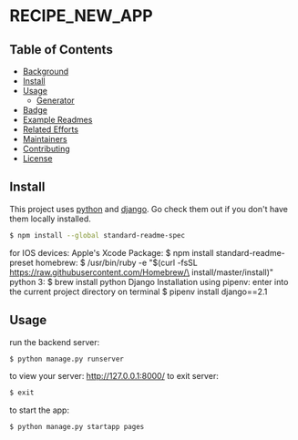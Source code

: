 # RECIPE_NEW_APP
## Table of Contents
- [Background](#background)
- [Install](#install)
- [Usage](#usage)
	- [Generator](#generator)
- [Badge](#badge)
- [Example Readmes](#example-readmes)
- [Related Efforts](#related-efforts)
- [Maintainers](#maintainers)
- [Contributing](#contributing)
- [License](#license)


## Install

This project uses [python](http://nodejs.org) and [django](https://npmjs.com). Go check them out if you don't have them locally installed.

```sh
$ npm install --global standard-readme-spec
``` 
for IOS devices:
Apple's Xcode Package:
$ npm install standard-readme-preset
homebrew:
$ /usr/bin/ruby -e "$(curl -fsSL https://raw.githubusercontent.com/Homebrew/\
install/master/install)"
python 3:
$ brew install python
Django Installation using pipenv:
enter into the current project directory on terminal
$ pipenv install django==2.1

## Usage
run the backend server:
```sh
$ python manage.py runserver
``` 
to view your server: http://127.0.0.1:8000/ 
to exit server: 

```sh
$ exit
``` 
to start the app:
```sh
$ python manage.py startapp pages
``` 


